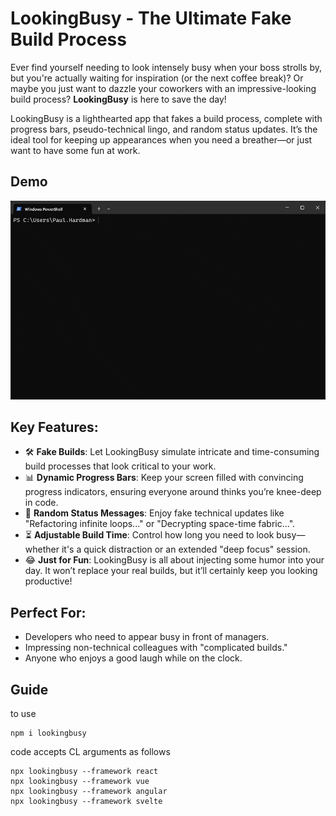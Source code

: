  # **LookingBusy - The Ultimate Fake Build Process**

Ever find yourself needing to look intensely busy when your boss strolls by, but you're actually waiting for inspiration (or the next coffee break)? Or maybe you just want to dazzle your coworkers with an impressive-looking build process? **LookingBusy** is here to save the day!

LookingBusy is a lighthearted app that fakes a build process, complete with progress bars, pseudo-technical lingo, and random status updates. It’s the ideal tool for keeping up appearances when you need a breather—or just want to have some fun at work.

## Demo

![Demo GIF](https://github.com/singapaul/lookingbusy/blob/main/lookingbusydemo.gif)


## **Key Features:**
- 🛠️ **Fake Builds**: Let LookingBusy simulate intricate and time-consuming build processes that look critical to your work.
- 📊 **Dynamic Progress Bars**: Keep your screen filled with convincing progress indicators, ensuring everyone around thinks you’re knee-deep in code.
- 💬 **Random Status Messages**: Enjoy fake technical updates like "Refactoring infinite loops..." or "Decrypting space-time fabric…".
- ⏳ **Adjustable Build Time**: Control how long you need to look busy—whether it's a quick distraction or an extended "deep focus" session.
- 😂 **Just for Fun**: LookingBusy is all about injecting some humor into your day. It won’t replace your real builds, but it’ll certainly keep you looking productive!

## **Perfect For:**
- Developers who need to appear busy in front of managers.
- Impressing non-technical colleagues with "complicated builds."
- Anyone who enjoys a good laugh while on the clock.


## Guide

to use

```
npm i lookingbusy
```

code accepts CL arguments as follows

```
npx lookingbusy --framework react
npx lookingbusy --framework vue
npx lookingbusy --framework angular
npx lookingbusy --framework svelte
```
